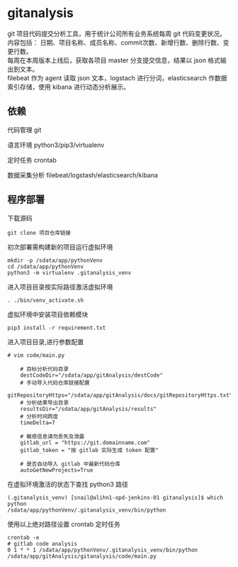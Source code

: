 # gitanalysis
git 项目代码提交分析工具，用于统计公司所有业务系统每周 git 代码变更状况。</br>
内容包括： 日期、项目名称、成员名称、commit次数、新增行数、删除行数、变更行数。</br>
每周在本周版本上线后，获取各项目 master 分支提交信息，结果以 json 格式输出到文本。</br>
filebeat 作为 agent 读取 json 文本，logstach 进行分词，elasticsearch 作数据索引存储，使用 kibana 进行动态分析展示。</br>

## 依赖
代码管理 git</br>

语言环境 python3/pip3/virtualenv</br>

定时任务 crontab</br>

数据采集分析 filebeat/logstash/elasticsearch/kibana</br>

## 程序部署
下载源码
```
git clone 项目仓库链接
```
初次部署需构建新的项目运行虚拟环境
```
mkdir -p /sdata/app/pythonVenv
cd /sdata/app/pythonVenv
python3 -m virtualenv .gitanalysis_venv
```
进入项目目录按实际路径激活虚拟环境
```
. ./bin/venv_activate.sh
```
虚拟环境中安装项目依赖模块
```
pip3 install -r requirement.txt
```
进入项目目录,进行参数配置
```
# vim code/main.py

    # 目标分析代码目录
    destCodeDir="/sdata/app/gitAnalysis/destCode"
    # 手动导入代码仓库链接配置
    gitRepositoryHttps="/sdata/app/gitAnalysis/docs/gitRepositoryHttps.txt"
    # 分析结果导出目录
    resultsDir="/sdata/app/gitAnalysis/results"
    # 分析时间跨度
    timeDelta=7

    # 敏感信息请勿丢失及泄露
    gitlab_url = "https://git.domainname.com"
    gitlab_token = "按 gitlab 实际生成 token 配置"

    # 是否自动导入 gitlab 中最新代码仓库
    autoGetNewProjects=True

```
在虚拟环境激活的状态下查找 python3 路径
```
(.gitanalysis_venv) [snail@alihn1-opd-jenkins-01 gitanalysis]$ which python
/sdata/app/pythonVenv/.gitanalysis_venv/bin/python
```
使用以上绝对路径设置 crontab 定时任务
```
crontab -e
# gitlab code analysis
0 1 * * 1 /sdata/app/pythonVenv/.gitanalysis_venv/bin/python /sdata/app/gitAnalysis/gitanalysis/code/main.py
```
